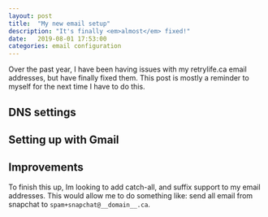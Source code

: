```yaml
---
layout: post
title:  "My new email setup"
description: "It's finally <em>almost</em> fixed!"
date:   2019-08-01 17:53:00
categories: email configuration
---
```


Over the past year, I have been having issues with my retrylife.ca email addresses, but have finally fixed them. This post is mostly a reminder to myself for the next time I have to do this.

## DNS settings

## Setting up with Gmail

## Improvements 
To finish this up, Im looking to add catch-all, and suffix support to my email addresses. This would allow me to do something like: send all email from snapchat to `spam+snapchat@__domain__.ca`.